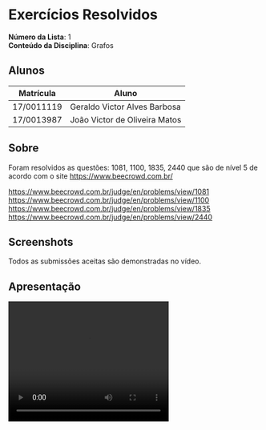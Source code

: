 # Exercícios Resolvidos 

**Número da Lista**: 1<br>
**Conteúdo da Disciplina**: Grafos<br>

## Alunos
|Matrícula | Aluno |
| -- | -- |
| 17/0011119  |  Geraldo Victor Alves Barbosa |
| 17/0013987  |  João Victor de Oliveira Matos |

## Sobre 
Foram resolvidos as questões: 1081, 1100, 1835, 2440 que são de nível 5 de acordo com o site https://www.beecrowd.com.br/

https://www.beecrowd.com.br/judge/en/problems/view/1081
https://www.beecrowd.com.br/judge/en/problems/view/1100
https://www.beecrowd.com.br/judge/en/problems/view/1835
https://www.beecrowd.com.br/judge/en/problems/view/2440


## Screenshots
Todos as submissões aceitas são demonstradas no vídeo.
## Apresentação

<video width="320" height="240" controls>
  <source src="2022112122251 (1).mp4" type="video/mp4">
</video>
